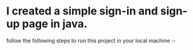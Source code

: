 <h1>I created a simple sign-in and sign-up page in java. </h1>
follow the following steps to run this project in your local machine :-
